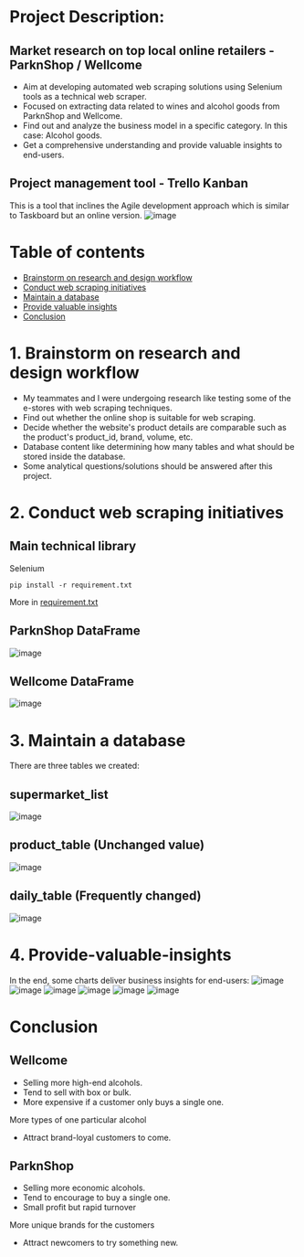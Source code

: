 # Project Description:

## Market research on top local online retailers - ParknShop / Wellcome

- Aim at developing automated web scraping solutions using Selenium tools as a technical web scraper.
- Focused on extracting data related to wines and alcohol goods from ParknShop and Wellcome.
- Find out and analyze the business model in a specific category. In this case: Alcohol goods.
- Get a comprehensive understanding and provide valuable insights to end-users.

## Project management tool - Trello Kanban

This is a tool that inclines the Agile development approach which is similar to Taskboard but an online version.
![image](https://github.com/StevenLuk18/mid_project/assets/158287260/a53976df-80ef-48ee-a9cf-40771248ed97)

# Table of contents
- [Brainstorm on research and design workflow](#Brainstorm-on-research-and-design-workflow)
- [Conduct web scraping initiatives](#Conduct-web-scraping-initiatives)
- [Maintain a database](#Maintain-a-database)
- [Provide valuable insights](#provide-valuable-insights)
- [Conclusion](#Conclusion)
  

# 1. Brainstorm on research and design workflow

- My teammates and I were undergoing research like testing some of the e-stores with web scraping techniques.
- Find out whether the online shop is suitable for web scraping.
- Decide whether the website's product details are comparable such as the product's product_id, brand, volume, etc.
- Database content like determining how many tables and what should be stored inside the database.
- Some analytical questions/solutions should be answered after this project.

# 2. Conduct web scraping initiatives
## Main technical library
Selenium

```shell
pip install -r requirement.txt
```

More in [requirement.txt](requirement.txt)

## ParknShop DataFrame
![image](https://github.com/StevenLuk18/mid_project/assets/158287260/9232e9cb-c68e-47c7-bef9-69190745dabc)

## Wellcome DataFrame
![image](https://github.com/StevenLuk18/mid_project/assets/158287260/daa031da-66a8-4a5e-865a-28fa672b8ce4)

# 3. Maintain a database

There are three tables we created: 

## supermarket_list
![image](https://github.com/StevenLuk18/mid_project/assets/158287260/86a8c24f-9009-4195-a84b-ec8dd42be6f3)

## product_table (Unchanged value)
![image](https://github.com/StevenLuk18/mid_project/assets/158287260/f1714b83-3e2d-45cf-8572-59fda2e72bcc)

## daily_table (Frequently changed)
![image](https://github.com/StevenLuk18/mid_project/assets/158287260/b412b011-b3fa-4d25-8075-8c3e862b1eee)


# 4. Provide-valuable-insights
In the end, some charts deliver business insights for end-users:
![image](https://github.com/StevenLuk18/mid_project/assets/158287260/39a95157-59c4-4178-8481-931da92727c1)
![image](https://github.com/StevenLuk18/mid_project/assets/158287260/8685b6ec-c79e-4ae7-a0a5-edc33f42977c)
![image](https://github.com/StevenLuk18/mid_project/assets/158287260/dd961690-9eaa-4cd1-8f35-bdf719b1cd04)
![image](https://github.com/StevenLuk18/mid_project/assets/158287260/795aa473-54aa-4ead-b2c1-d909bdfa1d7d)
![image](https://github.com/StevenLuk18/mid_project/assets/158287260/6003f455-4fad-4ee1-bb50-969b0ed53299)
![image](https://github.com/StevenLuk18/mid_project/assets/158287260/003945e2-b62c-45fc-8ecd-d4e2adbcf287)

# Conclusion
## Wellcome
- Selling more high-end alcohols.
- Tend to sell with box or bulk.
- More expensive if a customer only buys a single one.

More types of one particular alcohol
- Attract brand-loyal customers to come.

## ParknShop
- Selling more economic alcohols.
- Tend to encourage to buy a single one.
- Small profit but rapid turnover

More unique brands for the customers
- Attract newcomers to try something new.


